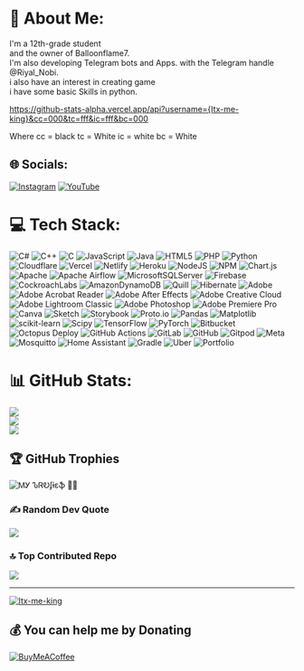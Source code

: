 # 💫 About Me:
I'm a 12th-grade student <br>and the owner of Balloonflame7. <br>I'm also developing Telegram bots and Apps. with the Telegram handle @Riyal_Nobi. <br>i also have an interest in creating game<br>i have some basic Skills in python.

https://github-stats-alpha.vercel.app/api?username={Itx-me-king}&cc=000&tc=fff&ic=fff&bc=000

Where cc = black
      tc = White
      ic = white 
      bc = White 

## 🌐 Socials:
[![Instagram](https://img.shields.io/badge/Instagram-%23E4405F.svg?logo=Instagram&logoColor=white)](https://instagram.com/@Balloonflame7 ) [![YouTube](https://img.shields.io/badge/YouTube-%23FF0000.svg?logo=YouTube&logoColor=white)](https://youtube.com/@@Balloonflame7 ) 

# 💻 Tech Stack:
![C#](https://img.shields.io/badge/c%23-%23239120.svg?style=flat-square&logo=csharp&logoColor=white) ![C++](https://img.shields.io/badge/c++-%2300599C.svg?style=flat-square&logo=c%2B%2B&logoColor=white) ![C](https://img.shields.io/badge/c-%2300599C.svg?style=flat-square&logo=c&logoColor=white) ![JavaScript](https://img.shields.io/badge/javascript-%23323330.svg?style=flat-square&logo=javascript&logoColor=%23F7DF1E) ![Java](https://img.shields.io/badge/java-%23ED8B00.svg?style=flat-square&logo=openjdk&logoColor=white) ![HTML5](https://img.shields.io/badge/html5-%23E34F26.svg?style=flat-square&logo=html5&logoColor=white) ![PHP](https://img.shields.io/badge/php-%23777BB4.svg?style=flat-square&logo=php&logoColor=white) ![Python](https://img.shields.io/badge/python-3670A0?style=flat-square&logo=python&logoColor=ffdd54) ![Cloudflare](https://img.shields.io/badge/Cloudflare-F38020?style=flat-square&logo=Cloudflare&logoColor=white) ![Vercel](https://img.shields.io/badge/vercel-%23000000.svg?style=flat-square&logo=vercel&logoColor=white) ![Netlify](https://img.shields.io/badge/netlify-%23000000.svg?style=flat-square&logo=netlify&logoColor=#00C7B7) ![Heroku](https://img.shields.io/badge/heroku-%23430098.svg?style=flat-square&logo=heroku&logoColor=white) ![NodeJS](https://img.shields.io/badge/node.js-6DA55F?style=flat-square&logo=node.js&logoColor=white) ![NPM](https://img.shields.io/badge/NPM-%23CB3837.svg?style=flat-square&logo=npm&logoColor=white) ![Chart.js](https://img.shields.io/badge/chart.js-F5788D.svg?style=flat-square&logo=chart.js&logoColor=white) ![Apache](https://img.shields.io/badge/apache-%23D42029.svg?style=flat-square&logo=apache&logoColor=white) ![Apache Airflow](https://img.shields.io/badge/Apache%20Airflow-017CEE?style=flat-square&logo=Apache%20Airflow&logoColor=white) ![MicrosoftSQLServer](https://img.shields.io/badge/Microsoft%20SQL%20Server-CC2927?style=flat-square&logo=microsoft%20sql%20server&logoColor=white) ![Firebase](https://img.shields.io/badge/firebase-a08021?style=flat-square&logo=firebase&logoColor=ffcd34) ![CockroachLabs](https://img.shields.io/badge/Cockroach%20Labs-6933FF?style=flat-square&logo=Cockroach%20Labs&logoColor=white) ![AmazonDynamoDB](https://img.shields.io/badge/Amazon%20DynamoDB-4053D6?style=flat-square&logo=Amazon%20DynamoDB&logoColor=white) ![Quill](https://img.shields.io/badge/Quill-52B0E7?style=flat-square&logo=apache&logoColor=white) ![Hibernate](https://img.shields.io/badge/Hibernate-59666C?style=flat-square&logo=Hibernate&logoColor=white) ![Adobe](https://img.shields.io/badge/adobe-%23FF0000.svg?style=flat-square&logo=adobe&logoColor=white) ![Adobe Acrobat Reader](https://img.shields.io/badge/Adobe%20Acrobat%20Reader-EC1C24.svg?style=flat-square&logo=Adobe%20Acrobat%20Reader&logoColor=white) ![Adobe After Effects](https://img.shields.io/badge/Adobe%20After%20Effects-9999FF.svg?style=flat-square&logo=Adobe%20After%20Effects&logoColor=white) ![Adobe Creative Cloud](https://img.shields.io/badge/Adobe%20Creative%20Cloud-DA1F26.svg?style=flat-square&logo=Adobe%20Creative%20Cloud&logoColor=white) ![Adobe Lightroom Classic](https://img.shields.io/badge/Adobe%20Lightroom%20Classic-31A8FF.svg?style=flat-square&logo=Adobe%20Lightroom%20Classic&logoColor=white) ![Adobe Photoshop](https://img.shields.io/badge/adobe%20photoshop-%2331A8FF.svg?style=flat-square&logo=adobe%20photoshop&logoColor=white) ![Adobe Premiere Pro](https://img.shields.io/badge/Adobe%20Premiere%20Pro-9999FF.svg?style=flat-square&logo=Adobe%20Premiere%20Pro&logoColor=white) ![Canva](https://img.shields.io/badge/Canva-%2300C4CC.svg?style=flat-square&logo=Canva&logoColor=white) ![Sketch](https://img.shields.io/badge/Sketch-FFB387?style=flat-square&logo=sketch&logoColor=black) ![Storybook](https://img.shields.io/badge/-Storybook-FF4785?style=flat-square&logo=storybook&logoColor=white) ![Proto.io](https://img.shields.io/badge/Proto.io-161637?style=flat-square&logo=proto.io&logoColor=00e5ff) ![Pandas](https://img.shields.io/badge/pandas-%23150458.svg?style=flat-square&logo=pandas&logoColor=white) ![Matplotlib](https://img.shields.io/badge/Matplotlib-%23ffffff.svg?style=flat-square&logo=Matplotlib&logoColor=black) ![scikit-learn](https://img.shields.io/badge/scikit--learn-%23F7931E.svg?style=flat-square&logo=scikit-learn&logoColor=white) ![Scipy](https://img.shields.io/badge/SciPy-%230C55A5.svg?style=flat-square&logo=scipy&logoColor=%white) ![TensorFlow](https://img.shields.io/badge/TensorFlow-%23FF6F00.svg?style=flat-square&logo=TensorFlow&logoColor=white) ![PyTorch](https://img.shields.io/badge/PyTorch-%23EE4C2C.svg?style=flat-square&logo=PyTorch&logoColor=white) ![Bitbucket](https://img.shields.io/badge/bitbucket-%230047B3.svg?style=flat-square&logo=bitbucket&logoColor=white) ![Octopus Deploy](https://img.shields.io/badge/octopus%20deploy-0D80D8?style=flat-square&logo=octopusdeploy&logoColor=white) ![GitHub Actions](https://img.shields.io/badge/github%20actions-%232671E5.svg?style=flat-square&logo=githubactions&logoColor=white) ![GitLab](https://img.shields.io/badge/gitlab-%23181717.svg?style=flat-square&logo=gitlab&logoColor=white) ![GitHub](https://img.shields.io/badge/github-%23121011.svg?style=flat-square&logo=github&logoColor=white) ![Gitpod](https://img.shields.io/badge/gitpod-f06611.svg?style=flat-square&logo=gitpod&logoColor=white) ![Meta](https://img.shields.io/badge/Meta-%230467DF.svg?style=flat-square&logo=Meta&logoColor=white) ![Mosquitto](https://img.shields.io/badge/mosquitto-%233C5280.svg?style=flat-square&logo=eclipsemosquitto&logoColor=white) ![Home Assistant](https://img.shields.io/badge/home%20assistant-%2341BDF5.svg?style=flat-square&logo=home-assistant&logoColor=white) ![Gradle](https://img.shields.io/badge/Gradle-02303A.svg?style=flat-square&logo=Gradle&logoColor=white) ![Uber](https://img.shields.io/badge/Uber-%23000000.svg?style=flat-square&logo=Uber&logoColor=white) ![Portfolio](https://img.shields.io/badge/Portfolio-%23000000.svg?style=flat-square&logo=firefox&logoColor=#FF7139)
# 📊 GitHub Stats:
![](https://github-readme-stats.vercel.app/api?username=Itx-me-king&theme=dracula&hide_border=true&include_all_commits=false&count_private=false)<br/>
![](https://github-readme-streak-stats.herokuapp.com/?user=Itx-me-king&theme=dracula&hide_border=true)<br/>
![](https://github-readme-stats.vercel.app/api/top-langs/?username=Itx-me-king&theme=dracula&hide_border=true&include_all_commits=false&count_private=false&layout=compact)

## 🏆 GitHub Trophies
![ᎷᎩ ᏖᏒᎧʄɨɛֆ 🤩🤩](https://github-profile-trophy.vercel.app/?username=Itx-me-king&theme=dracula&no-frame=false&no-bg=true&margin-w=4)

### ✍️ Random Dev Quote
![](https://quotes-github-readme.vercel.app/api?type=horizontal&theme=radical)

### 🔝 Top Contributed Repo
![](https://github-contributor-stats.vercel.app/api?username=Itx-me-king&limit=5&theme=dark&combine_all_yearly_contributions=true)

---
[![Itx-me-king](https://visitcount.itsvg.in/api?id=Balloonflame7&label=1020393929291&pretty=true)](https://visitcount.itsvg.in)

  ## 💰 You can help me by Donating
  [![BuyMeACoffee](https://img.shields.io/badge/Buy%20Me%20a%20Coffee-ffdd00?style=for-the-badge&logo=buy-me-a-coffee&logoColor=black)](https://buymeacoffee.com/unknownxmusic_bot) 

  
<!-- Proudly created with GPRM ( https://gprm.itsvg.in ) -->
